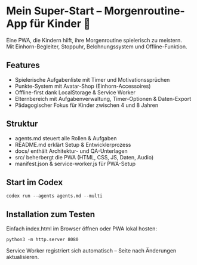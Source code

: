 # Mein Super-Start – Morgenroutine-App für Kinder 🦄

Eine PWA, die Kindern hilft, ihre Morgenroutine spielerisch zu meistern.  
Mit Einhorn-Begleiter, Stoppuhr, Belohnungssystem und Offline-Funktion.

## Features
- Spielerische Aufgabenliste mit Timer und Motivationssprüchen
- Punkte-System mit Avatar-Shop (Einhorn-Accessoires)
- Offline-first dank LocalStorage & Service Worker
- Elternbereich mit Aufgabenverwaltung, Timer-Optionen & Daten-Export
- Pädagogischer Fokus für Kinder zwischen 4 und 8 Jahren

## Struktur
- agents.md steuert alle Rollen & Aufgaben
- README.md erklärt Setup & Entwicklerprozess
- docs/ enthält Architektur- und QA-Unterlagen
- src/ beherbergt die PWA (HTML, CSS, JS, Daten, Audio)
- manifest.json & service-worker.js für PWA-Setup

## Start im Codex
```
codex run --agents agents.md --multi
```

## Installation zum Testen
Einfach index.html im Browser öffnen
oder PWA lokal hosten:
```
python3 -m http.server 8080
```

Service Worker registriert sich automatisch – Seite nach Änderungen aktualisieren.
